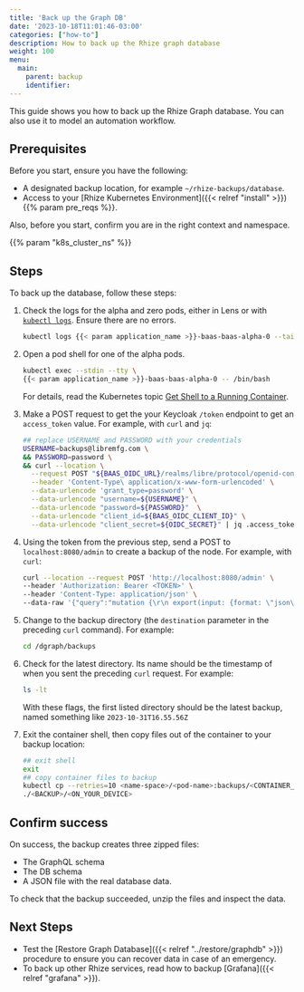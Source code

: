 ```yaml
---
title: 'Back up the Graph DB'
date: '2023-10-18T11:01:46-03:00'
categories: ["how-to"]
description: How to back up the Rhize graph database
weight: 100
menu:
  main:
    parent: backup
    identifier:
---
```


This guide shows you how to back up the Rhize Graph database.
You can also use it to model an automation workflow.

## Prerequisites

Before you start, ensure you have the following:


- A designated backup location, for example `~/rhize-backups/database`.
- Access to your [Rhize Kubernetes Environment]({{< relref "install" >}})
{{% param pre_reqs %}}.


Also, before you start, confirm you are in the right context and namespace.

{{% param "k8s_cluster_ns" %}}

## Steps

To back up the database, follow these steps:

1. Check the logs for the alpha and zero pods, either in Lens or with [`kubectl logs`](https://kubernetes.io/docs/reference/generated/kubectl/kubectl-commands#logs).
    Ensure there are no errors.

    ```bash
    kubectl logs {{< param application_name >}}-baas-baas-alpha-0 --tail=80
    ```

1. Open a pod shell for one of the alpha pods.

    ```bash
    kubectl exec --stdin --tty \
    {{< param application_name >}}-baas-baas-alpha-0 -- /bin/bash
    ```

    For details, read the Kubernetes topic [Get Shell to a Running Container](https://kubernetes.io/docs/tasks/debug/debug-application/get-shell-running-container/).

1. Make a POST request to get the your Keycloak `/token` endpoint to get an `access_token` value.
For example, with `curl` and `jq`:

    ```bash
    ## replace USERNAME and PASSWORD with your credentials
    USERNAME=backups@libremfg.com \
    && PASSWORD=password \
    && curl --location \
      --request POST "${BAAS_OIDC_URL}/realms/libre/protocol/openid-connect/token" \
      --header 'Content-Type\ application/x-www-form-urlencoded' \
      --data-urlencode 'grant_type=password' \
      --data-urlencode "username=${USERNAME}" \
      --data-urlencode "password=${PASSWORD}"  \
      --data-urlencode "client_id=${BAAS_OIDC_CLIENT_ID}" \
      --data-urlencode "client_secret=${OIDC_SECRET}" | jq .access_token
    ```

1. Using the token from the previous step, send a POST to `localhost:8080/admin` to create a backup of the node.
For example, with `curl`:

    ```bash
    curl --location --request POST 'http://localhost:8080/admin' \
    --header 'Authorization: Bearer <TOKEN>' \
    --header 'Content-Type: application/json' \
    --data-raw '{"query":"mutation {\r\n export(input: {format: \"json\", destination: \"/dgraph/backups/'"$(date +"%Y-%m-%dT%H.%M.%SZ")"'\"}) {\r\n response {\r\n message\r\n code\r\n }\r\n}\r\n}","variables":{}}'
    ```

1. Change to the backup directory (the `destination` parameter in the preceding `curl` command). For example:

    ```bash
    cd /dgraph/backups
    ```

1. Check for the latest directory. Its name should be the timestamp of when you sent the preceding `curl` request. For example:

    ```bash
    ls -lt
    ```

   With these flags, the first listed directory should be the latest backup, named something like `2023-10-31T16.55.56Z`

1. Exit the container shell, then copy files out of the container to your backup location:

    ```bash
    ## exit shell
    exit
    ## copy container files to backup
    kubectl cp --retries=10 <name-space>/<pod-name>:backups/<CONTAINER_BACKUP \
    ./<BACKUP>/<ON_YOUR_DEVICE>
    ```

## Confirm success

On success, the backup creates three zipped files:
- The GraphQL schema
- The DB schema
- A JSON file with the real database data.

To check that the backup succeeded, unzip the files and inspect the data.

## Next Steps

- Test the [Restore Graph Database]({{< relref "../restore/graphdb" >}}) procedure to ensure you can recover data in case of an emergency.
- To back up other Rhize services, read how to backup [Grafana]({{< relref "grafana" >}}).
